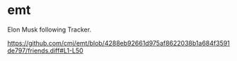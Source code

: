 # emt
Elon Musk following Tracker.

https://github.com/cmj/emt/blob/4288eb92661d975af8622038b1a684f3591de797/friends.diff#L1-L50
